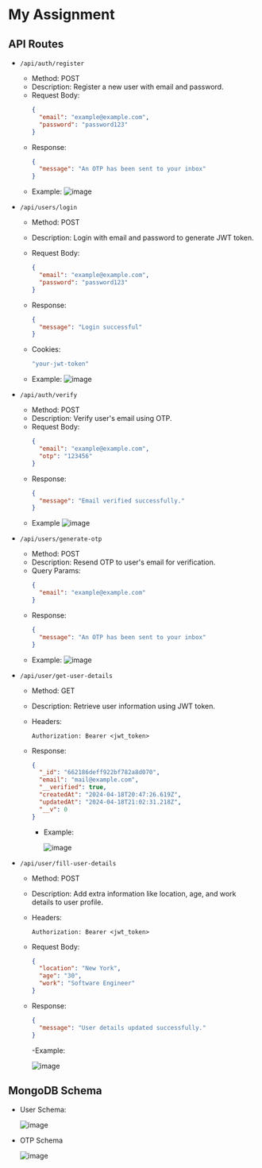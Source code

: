 # My Assignment

## API Routes

- `/api/auth/register`

  - Method: POST
  - Description: Register a new user with email and password.
  - Request Body:
    ```json
    {
      "email": "example@example.com",
      "password": "password123"
    }
    ```
  - Response:
    ```json
    {
      "message": "An OTP has been sent to your inbox"
    }
    ```
  - Example:
    ![image](https://github.com/ritikjee/monter-backend-assignment/assets/96499245/c162f479-d97c-4ba1-ac86-27ca088dc2f8)
  

- `/api/users/login`

  - Method: POST
  - Description: Login with email and password to generate JWT token.
  - Request Body:
    ```json
    {
      "email": "example@example.com",
      "password": "password123"
    }
    ```
  - Response:
    ```json
    {
      "message": "Login successful"
    }
    ```
  - Cookies:

    ```bash
    "your-jwt-token"
    ```

  - Example:
    ![image](https://github.com/ritikjee/monter-backend-assignment/assets/96499245/daf55b25-ab39-49e4-b76b-471b8c2f0d66)

- `/api/auth/verify`

  - Method: POST
  - Description: Verify user's email using OTP.
  - Request Body:
    ```json
    {
      "email": "example@example.com",
      "otp": "123456"
    }
    ```
  - Response:
    ```json
    {
      "message": "Email verified successfully."
    }
    ```
  - Example
    ![image](https://github.com/ritikjee/monter-backend-assignment/assets/96499245/365ea83b-8acd-4e46-a487-0695270ace73)

- `/api/users/generate-otp`

  - Method: POST
  - Description: Resend OTP to user's email for verification.
  - Query Params:
    ```json
    {
      "email": "example@example.com"
    }
    ```
  - Response:
    ```json
    {
      "message": "An OTP has been sent to your inbox"
    }
    ```
  - Example:
    ![image](https://github.com/ritikjee/monter-backend-assignment/assets/96499245/85e91652-9c3a-4c76-92c3-8c1d08900c6d)
   
- `/api/user/get-user-details`

  - Method: GET
  - Description: Retrieve user information using JWT token.
  - Headers:
    ```
    Authorization: Bearer <jwt_token>
    ```
  - Response:

    ```json
    {
      "_id": "662186deff922bf782a8d070",
      "email": "mail@example.com",
      "__verified": true,
      "createdAt": "2024-04-18T20:47:26.619Z",
      "updatedAt": "2024-04-18T21:02:31.218Z",
      "__v": 0
    }
    ```

    - Example:

      ![image](https://github.com/ritikjee/monter-backend-assignment/assets/96499245/a69a1a20-2b01-4939-97a0-2608e77caa76)

- `/api/user/fill-user-details`

  - Method: POST
  - Description: Add extra information like location, age, and work details to user profile.
  - Headers:
    ```
    Authorization: Bearer <jwt_token>
    ```
  - Request Body:
    ```json
    {
      "location": "New York",
      "age": "30",
      "work": "Software Engineer"
    }
    ```
  - Response:

    ```json
    {
      "message": "User details updated successfully."
    }
    ```

    -Example:

    ![image](https://github.com/ritikjee/monter-backend-assignment/assets/96499245/d91278f1-dd5d-4ccb-bb36-319628edecda)

## MongoDB Schema

- User Schema:

  ![image](https://github.com/ritikjee/monter-backend-assignment/assets/96499245/a1a36a6d-3f03-4bba-a6b4-03497f8c1684)

- OTP Schema

  ![image](https://github.com/ritikjee/monter-backend-assignment/assets/96499245/339b7b6b-2763-4571-ace6-f1f23ee3e296)

